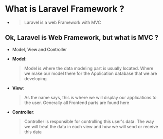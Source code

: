 # What is Laravel Framework ?

* >Laravel is a web Framework with MVC

## Ok, Laravel is Web Framework, but what is MVC ?

* Model, View and Controller

* **Model**:
  >Model is where the data modeling part is usually located. Where we make our model there for the Application database that we are developing

* **View**:
   >As the name says, this is where we will display our applications to the user. Generally all Frontend parts are found here

* **Controller**:
   >Controller is responsible for controlling this user's data. The way we will treat the data in each view and how we will send or receive this data
